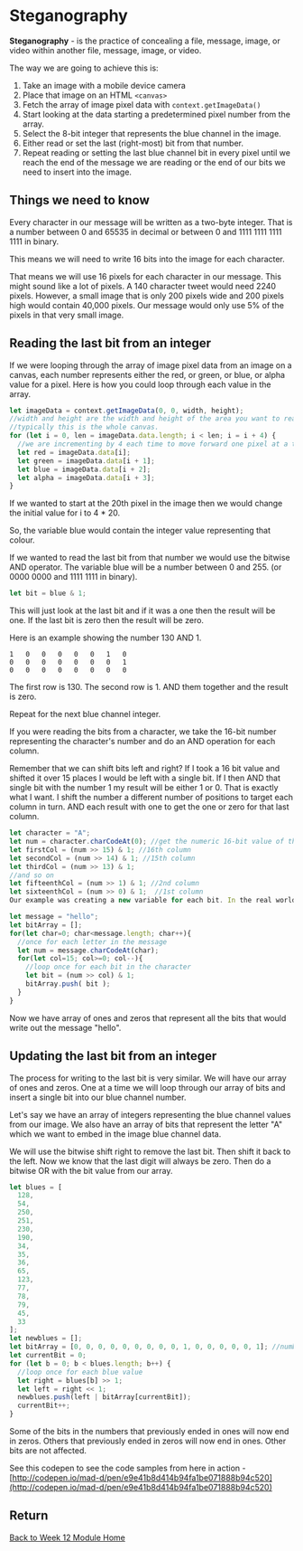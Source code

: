 # Steganography

**Steganography** - is the practice of concealing a file, message, image, or video within another file, message, image, or video.

The way we are going to achieve this is:

1. Take an image with a mobile device camera
2. Place that image on an HTML `<canvas>`
3. Fetch the array of image pixel data with `context.getImageData()`
4. Start looking at the data starting a predetermined pixel number from the array.
5. Select the 8-bit integer that represents the blue channel in the image.
6. Either read or set the last (right-most) bit from that number.
7. Repeat reading or setting the last blue channel bit in every pixel until we reach the end of the message we are reading or the end of our bits we need to insert into the image.

## Things we need to know

Every character in our message will be written as a two-byte integer. That is a number between 0 and 65535 in decimal or between 0 and 1111 1111 1111 1111 in binary.

This means we will need to write 16 bits into the image for each character.

That means we will use 16 pixels for each character in our message. This might sound like a lot of pixels. A 140 character tweet would need 2240 pixels. However, a small image that is only 200 pixels wide and 200 pixels high would contain 40,000 pixels. Our message would only use 5% of the pixels in that very small image.

## Reading the last bit from an integer

If we were looping through the array of image pixel data from an image on a canvas, each number represents either the red, or green, or blue, or alpha value for a pixel. Here is how you could loop through each value in the array.

```js
let imageData = context.getImageData(0, 0, width, height);
//width and height are the width and height of the area you want to read
//typically this is the whole canvas.
for (let i = 0, len = imageData.data.length; i < len; i = i + 4) {
  //we are incrementing by 4 each time to move forward one pixel at a time
  let red = imageData.data[i];
  let green = imageData.data[i + 1];
  let blue = imageData.data[i + 2];
  let alpha = imageData.data[i + 3];
}
```

If we wanted to start at the 20th pixel in the image then we would change the initial value for i to 4 \* 20.

So, the variable blue would contain the integer value representing that colour.

If we wanted to read the last bit from that number we would use the bitwise AND operator. The variable blue will be a number between 0 and 255. (or 0000 0000 and 1111 1111 in binary).

```js
let bit = blue & 1;
```

This will just look at the last bit and if it was a one then the result will be one. If the last bit is zero then the result will be zero.

Here is an example showing the number 130 AND 1.

```
1	0	0	0	0	0	1	0
0	0	0	0	0	0	0	1
0	0	0	0	0	0	0	0
```

The first row is 130. The second row is 1. AND them together and the result is zero.

Repeat for the next blue channel integer.

If you were reading the bits from a character, we take the 16-bit number representing the character's number and do an AND operation for each column.

Remember that we can shift bits left and right? If I took a 16 bit value and shifted it over 15 places I would be left with a single bit. If I then AND that single bit with the number 1 my result will be either 1 or 0. That is exactly what I want. I shift the number a different number of positions to target each column in turn. AND each result with one to get the one or zero for that last column.

```js
let character = "A";
let num = character.charCodeAt(0); //get the numeric 16-bit value of the character at position zero in the string.
let firstCol = (num >> 15) & 1; //16th column
let secondCol = (num >> 14) & 1; //15th column
let thirdCol = (num >> 13) & 1;
//and so on
let fifteenthCol = (num >> 1) & 1; //2nd column
let sixteenthCol = (num >> 0) & 1;  //1st column
Our example was creating a new variable for each bit. In the real world we would just be doing this in a loop and adding each bit to an array that holds all the bits.

let message = "hello";
let bitArray = [];
for(let char=0; char<message.length; char++){
  //once for each letter in the message
  let num = message.charCodeAt(char);
  for(let col=15; col>=0; col--){
    //loop once for each bit in the character
    let bit = (num >> col) & 1;
    bitArray.push( bit );
  }
}
```

Now we have array of ones and zeros that represent all the bits that would write out the message "hello".

## Updating the last bit from an integer

The process for writing to the last bit is very similar. We will have our array of ones and zeros. One at a time we will loop through our array of bits and insert a single bit into our blue channel number.

Let's say we have an array of integers representing the blue channel values from our image. We also have an array of bits that represent the letter "A" which we want to embed in the image blue channel data.

We will use the bitwise shift right to remove the last bit. Then shift it back to the left. Now we know that the last digit will always be zero. Then do a bitwise OR with the bit value from our array.

```js
let blues = [
  128,
  54,
  250,
  251,
  230,
  190,
  34,
  35,
  36,
  65,
  123,
  77,
  78,
  79,
  45,
  33
];
let newblues = [];
let bitArray = [0, 0, 0, 0, 0, 0, 0, 0, 0, 1, 0, 0, 0, 0, 0, 1]; //number 65
let currentBit = 0;
for (let b = 0; b < blues.length; b++) {
  //loop once for each blue value
  let right = blues[b] >> 1;
  let left = right << 1;
  newblues.push(left | bitArray[currentBit]);
  currentBit++;
}
```

Some of the bits in the numbers that previously ended in ones will now end in zeros. Others that previously ended in zeros will now end in ones. Other bits are not affected.

See this codepen to see the code samples from here in action - [http://codepen.io/mad-d/pen/e9e41b8d414b94fa1be071888b94c520](http://codepen.io/mad-d/pen/e9e41b8d414b94fa1be071888b94c520)

## Return

[Back to Week 12 Module Home](./README.md)
